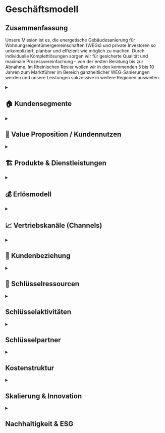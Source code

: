 # Geschäftsmodell

## Zusammenfassung

Unsere Mission ist es, die energetische Gebäudesanierung für Wohnungseigentümergemeinschaften (WEGs) und private Investoren so unkompliziert, planbar und effizient wie möglich zu machen. Durch individuelle Komplettlösungen sorgen wir für gesicherte Qualität und maximale Prozessvereinfachung – von der ersten Beratung bis zur Abnahme. Im Rheinischen Revier wollen wir in den kommenden 5 bis 10 Jahren zum Marktführer im Bereich ganzheitlicher WEG-Sanierungen werden und unsere Leistungen sukzessive in weitere Regionen ausweiten.

<details> 
<summary> 
<h2>🏠 Kundensegmente</h2> 
</summary>

Die energetische Sanierung steckt in Deutschland in einem Sanierungsstau. WEG‐Gebäude (Wohnungseigentümergemeinschaften) sind dabei das größte Sorgenkind – aber auch die größte Chance. Das Kapitel fasst Marktgröße, Pain-Points, Investitionsrahmen und Wettbewerbssituation leicht verständlich zusammen.

### Marktgröße im Rheinischen Revier

Ein Blick auf die fünf Kernkreise zeigt ein enormes Potenzial an Mehrfamilienhäusern mit 5 – 20 Wohneinheiten – unserer Kernzielgruppe.

![Potenzial an WEG-Gebäuden (5-20 Einheiten) im Rheinischen Revier](https://ppl-ai-code-interpreter-files.s3.amazonaws.com/web/direct-files/c211d5a1f48fca5f1c52298d4d4e6398/68931b51-8102-416a-825d-ff5deb590729/4f2e7c95.png)

Potenzial an WEG-Gebäuden (5-20 Einheiten) im Rheinischen Revier


| Kreis | Gebäude 5-20 WE | Marktvolumen bei 1% Sanierungsquote 50,000 € / WE | Marktvolumen bei 2% Sanierungsquote 100,000 € / WE |
| :-- | :-- | :-- | :-- |
| Aachen | 7,000[^1] | €35.0 Mio.[^2] | €140.0 Mio.[^2] |
| Düren | 5,300[^1] | €26.5 Mio.[^2] | €106.0 Mio.[^2] |
| Euskirchen | 4,500[^1] | €22.5 Mio.[^2] | €90.0 Mio.[^2] |
| Rhein-Erft-Kreis | 6,400[^1] | €32.0 Mio.[^2] | €128.0 Mio.[^2] |
| Köln | 18,000[^1] | €90.0 Mio.[^2] | €360.0 Mio.[^2] |
| **Summe** | **41,200** | **€206.0 Mio.** | **€824.0 Mio.** |

**Schlüsselzahl:** Selbst bei nur 1% Sanierungsquote ergibt sich ein direkt adressierbares Jahresvolumen von über €200 Mio. im Kerngebiet – bei ambitionierten 2% über €800 Mio.
### Primäre Zielgruppen

#### 🏢 Wohnungseigentümergemeinschaften (WEGs)

- 70% der WEG-Gebäude sind energetisch unsaniert[^3][^4].
- **Pain-Points:** komplizierte Beschlussfassung, fehlende Rücklagen, Unsicherheit zu Fördermitteln.
- **Investitionsrahmen:** €50,000 – €150,000 pro Wohnung.
- **Finanzierung:** überwiegend KfW-Kredite; Eigenkapital selten vorhanden.


#### 💼 Private Investoren

- Portfoliobesitzer mit 2-10 Mehrfamilienhäusern.
- **Pain-Points:** Zeitaufwand, Koordination vieler Gewerke, Kostentransparenz.
- **Vorteil für uns:** Festpreis pro Leistungseinheit minimiert ihr Risiko.


### Sekundäre Zielgruppen

- 🏗️ Projektentwickler \& Immobilienunternehmen – hohe Volumina, aber umkämpfter Markt.
- 🗄️ Hausverwaltungen – Multiplikator zu vielen WEGs, stark preisgetrieben.
- 🏢 Gewerbeimmobilienbesitzer – ESG-Druck wächst; längere Akquisezyklen.
- 🏛️ Öffentliche Auftraggeber – große Projekte, aber langwierige Vergaben.


### Kaufkraft \& Finanzierungsbereitschaft

- Typische WEG-Sanierung: €50,000 – €150,000 pro Einheit.
- 80% + der Maßnahmen werden kreditfinanziert; KfW-Programme (EH70/EH100) dominierend[^5].
- Regionale Programme (Stadt Aachen, Strukturwandel Rheinisches Revier) erhöhen die Förderquote auf bis zu 30%[^6][^7].


### Wettbewerb \& Positionierung

| Wettbewerber | Schwäche bei WEGs | Unser USP |
| :-- | :-- | :-- |
| Lokale Handwerker | Kein Gesamtangebot, Bauherr muss koordinieren | Ein Ansprechpartner, Komplettservice |
| Große Bauunternehmen | Fokus auf Neubau, geringe Flexibilität | Spezialisierung auf Bestands-WEG-Sanierung |
| Andere GU | Preisvolatil, oft ohne Festpreisbindung | Preisstabile Einheitspreise \& klare Projektphasen |

**Warum WEGs für die Konkurrenz schwierig sind:** Viele Entscheider, komplexe Beschlüsse, hoher Beratungsaufwand – wir lösen das mit moderierten Eigentümerversammlungen, Festpreisangeboten und Fördermittel-Service.

### Umsatzszenarien 2026-2030 (Kerngebiet)

| Marktanteil | Projekte/Jahr | Ø Umsatz/Projekt | Jahresumsatz |
| :-- | :-- | :-- | :-- |
| 0.5% | 5 | €350,000 | €1.8 Mio. |
| 1.0% | 10 | €350,000 | €3.5 Mio. |
| 2.0% | 20 | €350,000 | €7.0 Mio. |
| 5.0% | 50 | €350,000 | €17.6 Mio. |

### Fazit

Der Markt im Rheinischen Revier bietet ein klar segmentiertes, finanziell anschlussfähiges Volumen. Unsere Festpreis-Komplettlösung adressiert exakt die größten Pain-Points der WEGs und positioniert uns gegenüber Handwerkern und klassischen Bauunternehmen als einzigartiger Problemlöser.

### Quellen

<div style="text-align: center">⁂</div>

[^1]: wohnungen_nach_gebaeudegroesse.csv

[^2]: https://www.bvfi24.de/sanierungsquote-2024-weiter-auf-geringem-niveau

[^3]: https://www.getec-freiburg.de/fileadmin/content/GETEC/PDF_Dokumente/Vortraege_2023/FF_2023-02-12_Hillenbach_WEG.pdf

[^4]: https://www.energie-experten.org/news/schlechteste-sanierungsrate-weg-gebaeude-werden-zum-waermewende-problem

[^5]: https://www.ihk.de/aachen/innovation/energie/foerdermittel-energieeffizienz/kfw-energieeffizienzprogramm-2716766

[^6]: https://oekozentrum.nrw/aktuelles/detail/news/neues-foerderangebot-fuer-das-rheinische-revier/

[^7]: https://www.energy4climate.nrw/aktuelles/newsroom/lebenswerte-zukunft-im-rheinischen-revier-neues-foerderprogramm-zur-energetischen-sanierung-von-gebaeuden-startet

[^8]: https://cwim.de/sanierungsrate-im-gebaeudebestand-bleibt-hinter-zielen-zurueck/

[^9]: https://bossmann-aachen-maastricht.de/leistungen/energetische-sanierung/

[^10]: https://www.geb-info.de/denkmal-und-altbau/sanierungsquote-ist-2024-leicht-gesunken

[^11]: https://www.wohnen-im-eigentum.de/system/files/WiE-Umfrage-MOD-Auswertung-2017-end.pdf

[^12]: https://vdiv.de/news-details/sanierungstaetigkeit-quote-bei-nur-noch-061-prozent-im-4quartal

[^13]: https://vdiv.de/publikationen/magazine/detail/unser-ziel-ist-eine-sanierungsquote-von-25-bis-3-prozent

[^14]: https://www.rheinisches-revier.de/neue-foerderung-fuer-klimafreundliche-gebaeudesanierung-im-rheinischen-revier-gestartet

[^15]: https://renewa.de/standorte/aachen

[^16]: https://www.hausverwalter.de/download/C130cdfdfX1545c57fba2XY40ab/2015-03-13 Wohneigentum-als-VermÃ¶gensbildung_02%20-%20M.%20Ka%C3%83%C5%B8ler.pdf

[^17]: https://buveg.de/sanierungsquote/

[^18]: https://vdiv.de/news-details/08-prozent-sanierungsrate-im-gebaeudebestand-muss-sich-verdoppeln

[^19]: https://kommunalagentur.nrw/praxis/foerderung-rheinisches-revier/

[^20]: https://ibf-aachen.de/sanierungsfoerderung/

[^21]: https://energieagentur-regio-freiburg.eu/weg-der-zukunft/
</details> 

<details>
<summary>
<h2>💎 Value Proposition / Kundennutzen</h2>
</summary>

Unsere Kunden profitieren von einem Komplettangebot, das maximale Qualität, Transparenz und Komfort in der energetischen Sanierung garantiert. Wir nehmen Komplexität und Unsicherheit aus dem Prozess – und schaffen tatsächlichen Mehrwert für Eigentümer, Verwaltungen und Investoren.

### ⭐ Was macht unser Angebot einzigartig?

**SICHERHEIT DURCH QUALITÄT**

- **Ausschließlich geprüfte Meisterbetriebe:** Wir arbeiten ausschließlich mit qualifizierten Handwerksunternehmen zusammen, die über anerkannten Meisterstatus verfügen.
- **RAL- und vergleichbare Zertifikate:** Unsere Partner verfügen über relevante RAL-Zertifizierungen und weitere branchenspezifische Gütesiegel.
- **Eigene Schulungsprogramme:** Jeder Partner durchläuft eine umfassende Schulung, die unsere Standards und Schwerpunkte rund um hochwertige energetische Sanierung vermittelt.
- **Unabhängige Qualitätskontrolle:** Sämtliche Leistungen werden durch interne QS-Prozesse sowie – nach Bedarf – durch externe, unabhängige Sachverständige überwacht.
- **Dokumentierte Qualität:** Alle Maßnahmen, Prüfungen und Nachweise sind jederzeit im Kundenportal abrufbar.


### 🔎 Monitoring \& Transparenz im Betrieb

**Mehr als Bauqualität – auch nach der Sanierung!**

- **Digitales Gebäudemodell (IFC):** Sämtliche energetisch relevanten Daten werden direkt im digitalen Gebäudemodell (IFC) gespeichert.
- **Monitoring im Betrieb:** Verbräuche und Energiekennzahlen werden automatisiert gesammelt und analysiert.
- **Benchmarks \& Auswertungen:** Im Portal stehen Verbrauchsreports und Vergleichswerte (vor und nach der Sanierung) zur Verfügung.
- **Optimierungsmöglichkeiten:** Auf Basis der überwachten Daten bieten wir konkrete Hinweise, um Anlageneinstellungen oder Nutzerverhalten im Betrieb weiter zu verbessern.
- **Faire Abrechnung:** Die Verbrauchsdaten bilden zugleich die Grundlage für eine faire, transparente Abrechnung bei gemeinschaftlich genutzten Liegenschaften.


### 🖥️ Digitales Kundenportal: Ihr Projekt, Ihre Daten

| Vorteil | Nutzen für den Kunden |
| :-- | :-- |
| Zentrale Dokumentensammlung | Alle Verträge, Pläne, Berichte \& Abnahmen digital und sicher |
| Baufortschritt live verfolgen | Immer aktuell informiert über Meilensteine und Status |
| Nutzungs- \& Betriebsauswertung | Übersichten zu Verbrauch, Kosten und Optimierungspotenzialen |
| Kommunikation \& Service | Direkter Kontaktkanal, Ticketingsystem für offene Fragen |

### 🤝 Serviceversprechen \& Entwicklung

- **Service ab dem ersten Tag:** Persönliche Ansprechpartner begleiten Sie vom Erstgespräch bis zur Abnahme.
- **Perspektive 24h-Notdienst:** Zum Marktstart kooperieren wir mit ausgewählten Externen für Notdienste. Eigene 24h-Strukturen bauen wir als langfristiges Ziel auf.
- **Individuelle Betreuung:** Unser Team steht Ihnen auch nach der Sanierung mit Support, Wartungsangeboten und Betriebsoptimierung zur Seite.


### 🏅 Der Mehrwert im Überblick

| Qualitätsmerkmal | Ihr Vorteil |
| :-- | :-- |
| Handwerker mit RAL | Höchste Ausführungsstandards, weniger Reklamationen |
| QS \& Schulung | Einheitliche Qualität, professionelle Zusammenarbeit |
| Objekt-Monitoring | Klarheit über Verbrauch \& Kosten, schnelle Optimierung |
| Digitalportal | Transparenz, Übersicht \& Sicherheit ohne Papierchaos |
| Komplettservice | Ein Ansprechpartner, alle Leistungen klar geregelt |

**So sorgen wir für nachhaltige, stressfreie und finanziell sichere Sanierungsergebnisse – heute und in Zukunft!**
</details> 
<details> <summary> <h2>🏗️ Produkte & Dienstleistungen</h2> </summary>

Unser Leistungsangebot umfasst die komplette energetische Sanierung von Mehrfamilienhäusern und WEGs – von der ersten Projektidee bis zur laufenden Betriebsoptimierung. Dabei orientieren wir uns an bewährten HOAI-Standards und nutzen moderne BIM-Prozesse für maximale Transparenz und Qualität.

### 🎯 Unser Projektansatz

#### Projektvolumen und Zielgröße

- **Mindestvolumen:** 450.000 € (ab 3 Wohneinheiten)
- **Optimaler Einstieg:** 500.000 € (ab 5 Wohneinheiten)
- **Fokus:** Komplettlösungen für anspruchsvolle Sanierungsprojekte
- **Keine Teilleistungen** in der Aufbauphase (Ausnahme: Projektentwicklung und Fachplanung als abgrenzbare Pakete)


#### Warum Komplettservice?

Einzelgewerke bedeuten unkalkulierbare Risiken durch Schnittstellen und Verantwortungsdiffusion. Unser **All-in-One-Ansatz** garantiert:

- Eine einheitliche Qualität über alle Gewerke
- Klare Gesamtverantwortung ohne Haftungslücken
- Optimierte Koordination und verkürzte Bauzeiten
- Transparente Festpreise ohne versteckte Nachträge


### 🔄 Projektablauf in vier Phasen

#### Phase 1: Projektentwicklung (LPH 01-04)

**Dauer:** 3-4 Monate | **Aufwand:** Mittel bis hoch

**Kernleistungen:**

- **Aufgabenklärung \& Ortsbesichtigung:** Kundenvorstellungen erfassen, Finanzrahmen definieren, Bestandsaufnahme vor Ort
- **Variantenentwicklung:** Multiple Sanierungsoptionen mit BIM-3D-Visualisierung für WEG-Entscheidungen
- **Kostenschätzung nach DIN 276:** Realistische Budgetplanung mit Fördermittelintegration
- **Bauantragsstellung:** Komplette Abwicklung aller behördlichen Verfahren und Nachweise

**Besonderheit für WEGs:** Moderierte Eigentümerversammlungen mit vorbereiteten Entscheidungsvorlagen und verständlichen Visualisierungen.

#### Phase 2: Fachplanung (LPH 05-07)

**Dauer:** 2-3 Monate | **Aufwand:** Hoch

**Kernleistungen:**

- **Ausführungsplanung:** Detaillierte Konstruktionspläne, Anschlussdetails und Materialfestlegungen
- **Koordination aller Fachplaner:** Haustechnik, Statik, Brandschutz – alles aus einer Hand koordiniert
- **Ausschreibung \& Vergabe:** Mengenermittlung, Leistungsverzeichnisse, Angebotsprüfung und Vergabeempfehlung

**Qualitätssicherung:** Kollisionsprüfung im BIM-Modell verhindert teure Planungsfehler vor Baubeginn.

#### Phase 3: Umsetzung (LPH 08)

**Dauer:** 6-8 Monate | **Aufwand:** Hoch

**Kernleistungen:**

- **Bauüberwachung \& Qualitätskontrolle:** Lückenlose Dokumentation, Mängelmanagement, Bautagebuch
- **Gewerkekoordination:** Professionelle Steuerung aller Handwerker und Terminpläne
- **Kosten- \& Rechnungsprüfung:** Soll-Ist-Vergleich, Budgetüberwachung, Nachtragsbewertung
- **Abnahmebegleitung:** Teil- und Endabnahmen mit strukturierten Mängelprotokollen

**Unser Qualitätsstandard:** Ausschließlich Meisterbetriebe mit RAL-Zertifizierungen plus externe Qualitätskontrolle durch unabhängige Sachverständige.

#### Phase 4: Betrieb \& Service (LPH 09-10)

**Dauer:** Langfristige Betreuung | **Aufwand:** Mittel (digital optimiert)

**Grundleistungen:**

- **Mängelverfolgung:** Systematische Nachbesserungsüberwachung während Gewährleistungszeit
- **Wartung \& Inspektion:** Präventive Wartungspläne, technische Prüfungen nach BetrSichV
- **Monitoring \& Optimierung:** Kontinuierliche Verbrauchsauswertung mit Optimierungsvorschlägen
- **Lebenszyklus-Management:** Langfristige Erneuerungsplanung und Investitionsberatung

**Zusatzservices (kostenpflichtig):**

- Digitale Nebenkostenabrechnungen für WEGs
- 24h-Notdienst (perspektivisch)
- Erweiterte Monitoring-Dashboards
- Schadensbehebung und Reparatur-Koordination


### 💻 Digitale Services \& Kundenportal

#### Basis-Portal (kostenlos)

- Zentrale Dokumentensammlung (Verträge, Pläne, Abnahmeprotokolle)
- Live-Baufortschritt mit Foto-Dokumentation
- Direkter Kommunikationskanal zum Projektteam
- Gewährleistungs- und Wartungsübersicht


#### Premium-Module (Abo-basiert)

| Service | Nutzen | Preis-Modell |
| :-- | :-- | :-- |
| **Automatische Nebenkostenabrechnung** | WEG-konforme Kostensplitting | Monatlich/Jährlich |
| **Erweiterte Verbrauchsanalytik** | Benchmarking, Optimierungsreports | Monatlich |
| **Prädiktive Wartung** | Frühwarnsystem für Anlagenprobleme | Jährlich |
| **Digitale Mieterverwaltung** | Kommunikation, Störungsmeldungen | Monatlich |

### 🛠️ Technisches Leistungsspektrum

#### Gebäudehülle

- **Dämmung:** Dach, Fassade, Keller, Geschossdecken
- **Fenster \& Türen:** Hocheffiziente Verglasung, Eingangsbereiche
- **Balkone \& Loggien:** Energetische Ertüchtigung, Abdichtung


#### Gebäudetechnik

- **Heizung:** Wärmepumpen, Pellet, Gas-Brennwert (je nach Objekt optimal)
- **Lüftung:** Kontrollierte Wohnraumlüftung mit Wärmerückgewinnung
- **Photovoltaik:** Eigenverbrauchsoptimierte PV-Anlagen mit Speichern
- **Smart Home:** Intelligente Steuerung, Monitoring, Fernwartung
- **Elektrik:** Modernisierung nach aktuellen Standards, E-Ladeinfrastruktur


#### Besondere Stärken

- **BIM-Integration:** Vollständige 3D-Modellierung für Planung und Betrieb
- **Energieberater-Kooperation:** Neutraler indicamus-Partner für unabhängige Beratung
- **Fördermittel-Vollservice:** KfW, BAFA, Land NRW, kommunale Programme – alles aus einer Hand


### 🎯 Service-Level \& Entwicklung

#### Start-Phase (Jahr 1)

- **Fokus:** Prozess- und Partneraufbau
- **Service:** Persönliche Betreuung, Basis-Portal
- **Notdienst:** Kooperation mit externem Partner


#### Ausbau-Phase (Jahr 2-3)

- **Eigenes Serviceteam** für Wartung und Optimierung
- **Digitale Fernwartung** durch Sensorik und IoT-Integration
- **Prädikatssystem:** Frühwarnung vor Anlagenstörungen


#### Vision (Jahr 5+)

- **24h-Eigenservice** für alle Kunden
- **Proaktive Wartung** durch KI-gestützte Zustandsanalytik
- **Komplette Gebäudedigitalisierung** als Standard


### 📈 Zusätzliche Erlösquellen

| Bereich | Umsatzpotenzial | Zeitrahmen |
| :-- | :-- | :-- |
| **Wartungsverträge** | 5-10% des Bauvolumens/Jahr | Ab Jahr 2 |
| **Digitale Services** | 50-200€/Einheit/Monat | Ab Jahr 1 |
| **Finanzierungs-Provision** | 0,5-1% Vermittlungsprovision | Ab Jahr 1 |
| **Beratungsleistungen** | 150-300€/Beratungstag | Ab Jahr 1 |
| **Eigene Projektentwicklung** | Projektabhängig | Ab Jahr 5 |

### 🏆 Qualitätsversprechen

**Was wir garantieren:**

- ✅ **Bauqualität:** Meisterbetriebe mit RAL-Zertifizierung
- ✅ **Prozessqualität:** HOAI-konforme Projektabwicklung
- ✅ **Kostensicherheit:** Festpreise pro Leistungseinheit
- ✅ **Terminreue:** 12 Monate von Auftrag bis Abnahme (ohne Baugenehmigung)
- ✅ **Digitale Transparenz:** Vollständige Projektdokumentation

**Was wir überwachen (aber nicht garantieren):**

- **Energieverbräuche:** Monitoring mit Optimierungsvorschlägen
- **Betriebskosten:** Analyse und Verbesserungsmöglichkeiten
- **Nutzerverhalten:** Schulung und Beratung für optimalen Gebäudebetrieb

Durch diese durchgängige, digitalisierte und qualitätsgesicherte Herangehensweise schaffen wir für unsere Kunden maximale Planungssicherheit – von der ersten Idee bis zum langjährigen, effizienten Gebäudebetrieb.

<div style="text-align: center">⁂</div>

[^1]: Projektphasen_Leistungsphasen.xlsx
</details> 

<details>
<summary>
<h2>💰 Erlösmodell</h2>
</summary>

Unser Erlösmodell basiert auf einer transparenten, phasengerechten Abrechnung kompletter Sanierungsprojekte. Durch die Kombination aus Haupterlösen (Komplettsanierung) und ergänzenden Services schaffen wir multiple, planbare Einnahmequellen für nachhaltiges Wachstum.

### 🎯 Überblick: Drei Säulen unserer Erlöse

| Erlössäule | Beschreibung | Anteil am Gesamtumsatz |
| :-- | :-- | :-- |
| **🏗️ Hauptgeschäft** | Komplette energetische Sanierungen | 85-90% |
| **💻 Digitale Services** | Portal-Module, Monitoring, Abrechnungen | 5-10% |
| **🔧 Service \& Wartung** | Wartungsverträge, Betriebsoptimierung | 5-10% |

### 🏗️ Hauptgeschäft: Komplettsanierungen

#### Projektvolumen und Zielkunden

- **Mindestvolumen:** 450.000 € (ab 3 Wohneinheiten)
- **Optimaler Bereich:** 500.000 € bis 2 Mio. € (5-20 Wohneinheiten)
- **Zielkunden:** WEGs, private Investoren, Projektentwickler


#### Preismodell: BIM-basierte Einheitspreise

**So kalkulieren wir:**

1. **Digitales Gebäudemodell (BIM)** für jedes Projekt
2. **Mengenermittlung nach VOB Teil B** - präzise und nachvollziehbar
3. **Einheitspreise** für jede Leistungsposition (€/m², €/Stück, €/lfd. Meter)
4. **Default-Werte** für alle unbekannten Positionen von Angebotsstart
5. **Dynamische Anpassung** nur bei echten Planungsänderungen

**Beispiel Standardpositionen:**

- Fenster: Kunststoff, Dreifachverglasung, Mitteldichtung (Standard)
- Upgrades: Holz-Alu-Fenster werden offen nachkalkuliert
- Dämmung: Standard-Dämmstärke mit Upgrade-Optionen


### 💳 Zahlungsstruktur: Frontlastig durch BIM-Ansatz

Anders als klassische HOAI-Projekte ist unser Erlösmodell **frontlastig** gestaltet. Durch intensive BIM-Planung und Digitalisierung schaffen wir früh Mehrwert und reduzieren Bauzeit sowie -kosten.

#### Kostenverteilung (Beispiel: 1 Mio. € Projekt)

| Phase | Leistung | Planungsanteil | Betrag | % Gesamt |
| :-- | :-- | :-- | :-- | :-- |
| **Phase 1** | Projektentwicklung, BIM-Modell | 25% | 50.000 € | 5% |
| **Phase 2** | Fachplanung, Ausschreibung | 35% | 70.000 € | 7% |
| **Phase 3** | Bauumsetzung, Überwachung | 40% + Baukosten | 880.000 € | 88% |
| **Gesamt** | Komplettpaket | 100% | 1.000.000 € | 100% |

**Unser Vorteil:** 20% Planungskosten (vs. 15-17% bei klassischer HOAI) führen zu:

- ✅ Kürzere Bauzeit durch bessere Vorbereitung
- ✅ Weniger Nachträge und Änderungen
- ✅ Höhere Planungssicherheit für Kunden
- ✅ Bessere Liquidität für unser Unternehmen


#### Zahlungsablauf: Sicherheit für beide Seiten

```
1. ANZAHLUNG (5%) → Vertragsverbindlichkeit
2. PHASE 1 ABSCHLUSS → Rechnung vor Präsentation
3. BESPRECHUNGSTERMIN → Ergebnisse werden vorgestellt
4. ZAHLUNG → Erst dann Übergabe aller Unterlagen
5. PHASE 2 ABSCHLUSS → Gleicher Ablauf
6. BAUPHASE → Regelmäßige VOB-Abschläge
7. ENDABNAHME → Schlussrechnung
```


### 💻 Digitale Zusatzerlöse: Skalierbare Services

#### Kundenportal: Freemium-Modell

**Basic-Portal (kostenlos):**

- Projektdokumentation und Verträge
- Baufortschritt mit Foto-Updates
- Direkter Kommunikationskanal
- Gewährleistungsübersicht

**Premium-Module (kostenpflichtig):**


| Modul | Nutzen | Preis | Zielgruppe |
| :-- | :-- | :-- | :-- |
| **Digitale Nebenkostenabrechnung** | WEG-konforme Kostensplittung | 25-50€/Monat | WEGs |
| **Erweiterte Verbrauchsanalytik** | Benchmarking, Optimierungsreports | 30-80€/Monat | Alle Kunden |
| **Prädiktive Wartung** | Frühwarnsystem für Anlagenprobleme | 100-200€/Jahr | Investoren |
| **Mieter-Kommunikationsportal** | Störungsmeldungen, Updates | 15-30€/Monat | Vermieter |

#### Potenzial digitaler Services

Bei **10 aktiven Projekten** mit durchschnittlich **8 Wohneinheiten**:

- Basic-Portal: 80 Einheiten × 0€ = kostenlos (Kundenbindung)
- Premium-Module: 60% Durchdringung × 80 Einheiten × 50€ = **2.400€/Monat**
- **Jahresumsatz digitale Services: 28.800€**


### 🔧 Service \& Wartung: Wiederkehrende Erlöse

#### Wartungsverträge (ab Jahr 2)

**Standard-Wartungspaket:**

- Jährliche Anlageninspektion
- Präventive Wartung (Heizung, Lüftung, PV)
- Störungsbehebung und kleine Reparaturen
- **Preis:** 5-8% des ursprünglichen Anlagenwertes/Jahr

**Premium-Wartungspaket:**

- 24h-Notdienst (perspektivisch)
- Quartalsweise Inspektionen
- Verbrauchsoptimierung und Finetuning
- **Preis:** 8-12% des ursprünglichen Anlagenwertes/Jahr


#### Beispielrechnung Wartungserlöse

Bei einem **500.000€-Projekt** (Anlagenwert: 200.000€):

- Standard-Wartung: 200.000€ × 6% = **12.000€/Jahr**
- Nach 5 Jahren: 10 Projekte × 12.000€ = **120.000€/Jahr wiederkehrend**


### 📈 Umsatzszenarien: Wachstumsperspektiven

#### Marktpotenzial im Rheinischen Revier

| Marktanteil | Projekte/Jahr | Ø Projektvolumen | Jahresumsatz | Zusatzerlöse | Gesamtumsatz |
| :-- | :-- | :-- | :-- | :-- | :-- |
| **0,5%** | 5 | 350.000€ | 1,75 Mio.€ | 50.000€ | **1,8 Mio.€** |
| **1,0%** | 10 | 350.000€ | 3,5 Mio.€ | 150.000€ | **3,65 Mio.€** |
| **2,0%** | 20 | 350.000€ | 7,0 Mio.€ | 400.000€ | **7,4 Mio.€** |
| **5,0%** | 50 | 350.000€ | 17,5 Mio.€ | 1,1 Mio.€ | **18,6 Mio.€** |

#### Entwicklung der Erlösstruktur

**Jahr 1-2: Aufbau**

- 95% Hauptgeschäft (Sanierungen)
- 5% Digitale Services

**Jahr 3-5: Diversifikation**

- 85% Hauptgeschäft
- 10% Digitale Services
- 5% Wartung \& Service

**Jahr 5+: Reife Phase**

- 80% Hauptgeschäft
- 12% Digitale Services
- 8% Wartung \& Service


### 🔒 Risikominimierung im Erlösmodell

#### Finanzielle Absicherung

**Zahlungssicherheit:**

- Keine Vorleistungen ohne Bezahlung
- Vertragserfüllungsbürgschaften bei Großprojekten
- VOB-konforme Abschlagszahlungen

**Preissicherheit:**

- Festpreise nach Mengenermittlung
- Transparente Nachtragsregelung
- Nur echte Planungsänderungen führen zu Preisänderungen

**Liquiditätssicherheit:**

- Frontlastige Zahlungsstruktur
- Mehrere Erlösquellen (nicht nur Projektgeschäft)
- Wiederkehrende Umsätze durch Service \& Wartung


#### Skalierungseffekte

**Kostenreduktion durch Volumen:**

- Bessere Einkaufskonditionen ab 10+ Projekten/Jahr
- Standardisierte Prozesse reduzieren Planungsaufwand
- Digitale Tools amortisieren sich bei höherer Projektanzahl

**Margenverbesserung:**

- Jahr 1: Aufbau von Prozessen und Partnerschaften
- Jahr 2-3: Optimierung und erste Skaleneffekte
- Jahr 4+: Stabile Margen durch etablierte Strukturen


### 🎯 Erfolgsfaktoren für nachhaltiges Wachstum

#### Kundenbindung durch Mehrwert

- **Qualität vor Quantität:** Zufriedene Kunden werden zu Botschaftern
- **Digitaler Mehrwert:** Portal und Services schaffen langfristige Bindung
- **Persönliche Betreuung:** Projektmanager als dauerhafte Ansprechpartner


#### Operative Exzellenz

- **BIM-basierte Effizienz:** Frontlastige Planung spart Zeit und Kosten
- **Partnernetzwerk:** Stabile, geschulte Handwerker garantieren Qualität
- **Prozessstandardisierung:** Wiederholbare Abläufe für planbare Ergebnisse


#### Finanzielle Nachhaltigkeit

- **Mehrere Erlösquellen** reduzieren Abhängigkeit von einzelnen Projekten
- **Wiederkehrende Umsätze** durch Service und digitale Abos
- **Skalierbare Struktur** ermöglicht profitables Wachstum


### 💡 Fazit: Ein durchdachtes, skalierbares Erlösmodell

Unser Erlösmodell kombiniert bewährte Projektabrechnung mit innovativen, digitalen Zusatzservices. Durch die frontlastige Struktur schaffen wir früh Mehrwert für Kunden und sichern gleichzeitig unsere Liquidität. Die Ergänzung um wiederkehrende Erlöse aus Wartung und digitalen Services macht unser Geschäftsmodell nachhaltig und weniger abhängig von einzelnen Großprojekten.

**Zentrale Erfolgsfaktoren:**

- ✅ Transparente, BIM-basierte Kalkulation
- ✅ Frontlastige Zahlungsstruktur für bessere Liquidität
- ✅ Multiple Erlösquellen für Risikostreuung
- ✅ Skalierbare digitale Services für langfristige Kundenbindung
- ✅ Klare Wachstumspfade von 1,8 bis 18,6 Mio. € Jahresumsatz

Mit diesem Erlösmodell sind wir bestens aufgestellt, um im wachsenden Markt der energetischen Sanierung erfolgreich zu skalieren und dabei sowohl für Kunden als auch für unser Unternehmen nachhaltigen Wert zu schaffen.
</details>

<details>
<summary>
<h2>📈 Vertriebskanäle (Channels)</h2>
</summary>

Ein schlankes, auf Qualität und persönliche Kontakte ausgerichtetes Vertriebssystem sorgt für sichere, messbare Akquise – ohne Streuverluste und Provisionskonflikte. Energieberater filtern Anfragen vor, die Website liefert qualifizierte Leads, Events und Partnernetzwerk bauen Vertrauen und Reichweite auf.

### Warum unser Vertrieb wirkt

- Qualifizierte Leads durch unabhängige Energieberater als Erstfilter
- Website und SEO als zentrale Leadquelle, statt schnelle Paid-Ads
- Events \& Messen: Persönlicher Vertriebsaufbau und hochkarätige Geschäftskontakte
- Partnernetzwerk (Energieberater, Architekten, Hausverwaltungen): Kooperation ohne Provisionen für ehrliche Empfehlungen
- Stufenweite Expansion von der Region ins gesamte Bundesgebiet


#### 🔑 Kanal-Mix im Überblick

| Kanal | Rolle | Budgetanteil (5% vom Umsatz) | KPI-Fokus |
| :-- | :-- | :-- | :-- |
| Website \& SEO | Leadmagnet \& Referenzen | 40% | 5–10 qualifizierte Leads/Mo |
| Energieberater | Erstfilter \& Vertrauensanker | 20% (Partnerpflege) | ≥ 60% Lead→Angebot |
| Events / Messen | Vertrauensaufbau \& Netzwerk | 30% | ≥ 5 Leads je Event |
| Hausverwaltungen | Multiplikatoren | — | 40% aller Projekte |
| Architekten/Planer | Fachliche Türöffner | — | 10% Projektbeteiligung |
| Paid / Social Ads | Skalierung ab Jahr 3 | 10% | CPA ≤ 200 € |

#### **Lead-Flow in vier Schritten**

- Sanierungsfahrplan (Energieberater)
- Erstgespräch \& BIM-Scan
- Festpreis-Angebot (offene Punkte markiert)
- Vertragsabschluss inkl. CRM-Tracking


#### **Events \& persönliche Ansprache**

- Jährlich 16–32 Fach- und Netzwerkmessen deutschlandweit
- Ziel: 5–10 neue Kontakte je Auftritt (80–320 warme Leads/Jahr)
- Team-Rollen:
    - Lennart Feldmann: überregionale Events/Bundesverband
    - Timo \& Geschäftsführung: regionale Messen \& Infoveranstaltungen


#### **Partnernetzwerk ohne Provisionen**

- Energieberater, Hausverwaltungen und Architekten erhalten keine Kick-back-Provision.
- Win-Win: Rahmenverträge, Prozesssicherheit und nachhaltige Auftragsbeziehungen.


#### **CRM \& Prozessautomatisierung**

- Die Arcavio-App integriert Lead-Management, Angebotsworkflow, BIM-Modelle und Follow-ups.
- Automatische Erinnerungen und KI-gestütztes Lead-Scoring (ab Jahr 3) sorgen für effiziente Nachverfolgung.


#### **Budget \& Ressourcen**

- Vertriebsbudget: 5% des Jahresumsatzes
    - Website/SEO: 40%
    - Events/Messen: 30%
    - Partnerpflege: 20%
    - Tools/Software: 10%
- Aufbauphase (Jahr 1–2): + SEO-Sonderbudget, BIM-Viewer für Präsentationen
- Vertrieb anfangs durch Gründer, Ausbau eigener Vertrieb ab ca. 10 Projekten parallel


#### **Regionale Expansion**

| Phase | Zeitraum | Gebiet | Haupt-Kanäle |
| :-- | :-- | :-- | :-- |
| 1 | Jahr 1–3 | Rheinisches Revier | Website, Events, Berater |
| 2 | Jahr 4–5 | NRW-weit | + LinkedIn, Fachportale |
| 3 | Jahr >5 | Deutschlandweit | Partner-Roll-out |
| 4 | Jahr >7 | EU | Lizenz-/Franchise-Modell |

#### **KPIs zur Steuerung**

| Kennzahl | Zielwert | Quelle |
| :-- | :-- | :-- |
| Website-Leads/Monat | 5–10 | Analytics |
| Lead→Angebot | ≥ 60% | CRM |
| Angebot→Auftrag | ≥ 30% | CRM |
| Akquisekosten/Projekt | ≤ 5% Umsatz | Controlling |
| Partner-Anteil an Projekten | ≥ 40% | CRM |

**Fazit:**
Durch qualifizierte Leadfilter, eine professionelle Webpräsenz, sorgfältig ausgewählte Events und ein partnerschaftliches Netzwerk sichern wir planbares Wachstum – skalierbar bis in neue Regionen und Märkte. Digitalisierung, transparente Prozesse und messbare KPIs machen den Vertrieb effizient und zukunftssicher.
</details>

<details>
<summary>
<h2>🤝 Kundenbeziehung</h2>
</summary>

Ein persönlicher Ansprechpartner, ein zentrales Kundenportal und exklusive After-Sales-Services sorgen für eine dauerhaft vertrauensvolle Zusammenarbeit.

### Persönliche Begleitung

- Fester Projektmanager begleitet von Erstberatung bis Nachbetreuung.
- Klare Terminabsprachen, schnelle Reaktionszeiten.
- Transparente To-Do-Listen für alle Beteiligten.


### Digitales Kundenportal

- Echtzeit-Dashboard: Meilensteine, Baufortschritt, offene Aufgaben.
- Dokumentenarchiv: Verträge, Pläne, Protokolle jederzeit abrufbar.
- DSGVO-konformer Chat \& Ticket-System für Fragen / Mängel.
- Modular ausbaufähig: künftige Funktionen wie Monitoring, Report-Exports.

![Infografik: Kundenbeziehungs-Zyklus](https://user-gen-media-assets.s3.amazonaws.com/gpt4o_images/a277ec34-51b0-43f3-8b36-e1ee6f22e109.png)

Infografik: Kundenbeziehungs-Zyklus

### After-Sales-Service (nur eigene Projekte)

- Wartungsverträge: jährliche Inspektionen, präventive Instandhaltung.
- Effizienz-Checks \& Optimierungsvorschläge über das Portal.
- Proaktive Hinweise auf Updates, Förderprogramme, Nachrüstungen.


### Kundenbindungs-Highlights

| Baustein | Nutzen für den Kunden | Nutzen für uns |
| :-- | :-- | :-- |
| Persönlicher Projektmanager | Ein Ansprechpartner, klare Verantwortung | Höhere Kundenzufriedenheit |
| Zentrales Portal | Alle Infos an einem Ort, 24/7-Zugriff | Prozessbeschleunigung |
| Exklusive Wartung | Werterhalt \& Betriebssicherheit | Wiederkehrende Umsätze |
| Modularer Ausbau | Mehr Funktionen nach Bedarf | Cross-/Upselling-Potenzial |

Damit entsteht eine **durchgängige, modulare Kundenbeziehung**, die Qualität während der Bauphase sichert und langfristig Mehrwert liefert.

</details>
<details>
    <summary>
        <h2>🔑 Schlüsselressourcen</h2>
    </summary> 

Unsere Schlüsselressourcen bilden das Fundament für qualitativ hochwertige, digitale und nachhaltige Umsetzung energetischer Sanierungsprojekte. Im strategischen Mix aus qualifiziertem Personal, modernster IT-Infrastruktur und stabilen Partnerschaften liegt der Schlüssel zu unserem Wettbewerbsvorteils.

### 👥 Personalressourcen: Das Herzstück unseres Erfolgs

#### **Kernteam bereits etabliert**

- **Geschäftsführer (Sebastian/Sebi):**[^1][^2][^3]
    - Intensive persönliche Präsenz bei ersten Pilotprojekten
    - Direkte Qualitätskontrolle und Kundenkontakt auf höchstem Niveau
    - Strategische Projektsteuerung und Risikomanagement
- **Bereits angestellte Mitarbeiter:**
    - Eingespieltes Team mit direkten Kommunikationswegen
    - Flexible Einsetzbarkeit zwischen Planung, Bauleitung und Kundenservice
    - Bewährte interne Prozesse und Qualitätsstandards


#### **Skalierbare Personalstruktur**[^2][^3][^4]

| Projektvolumen | Personalbedarfs (VZÄ) | Teamzusammensetzung |
| :-- | :-- | :-- |
| **5 Mio. €** | 2,4 VZÄ | 1 PL + 1 BL + 0,4 Support |
| **10 Mio. €** | 4,8 VZÄ | 2 PL + 2 BL + 0,8 Support |
| **15 Mio. €** | 7,2 VZÄ | 3 PL + 3 BL + 1,2 Support |

**Effizienzgewinne durch DWE/Arcavio-Prozess:**[^5]

- **1 Mio. € Projekt:** 983 Stunden (statt 1.137h konventionell) = **-13,5% Zeitersparnis**
- **5 Mio. € Projekt:** 4.914 Stunden (statt 5.686h konventionell) = **-13,6% Zeitersparnis**


#### **Personalentwicklung \& Qualifikation**

- Kontinuierliche Weiterbildung in BIM-Technologien und energetischen Standards[^6][^7]
- Schulungsprogramme für Partner zur Sicherstellung einheitlicher Qualitätsstandards
- Zertifizierungen in HOAI-Projektabwicklung und digitalen Planungsmethoden


### 💻 IT- \& Digitalressourcen: Technologischer Vorsprung

#### **BIM-Plattform als Kernstück**[^6][^8][^7][^9]

- **Software-Lizenzen:** BIM-fähige Planungssoftware (Revit, ArchiCAD oder vergleichbar)
- **Zentrale Datenhaltung:** Vollständige Projekt- und Gebäudedatenintegration für Planung, Ausführung und Betrieb
- **3D-Visualisierung:** Kundenfreundliche Präsentationstools für WEG-Versammlungen
- **Kollisionsprüfung:** Automatisierte Fehleridentifikation vor Baustart

**Effizienzsteigerung durch BIM:**[^8][^9]

- Fehlerreduktion von 22,4% auf 9,6% der Projektkosten
- 30% weniger Stunden in der Bauüberwachung durch digitale QS
- Frontlastige Planung reduziert Nachträge und Stillstandszeiten


#### **Arcavio App: Integrierte Geschäftslösung**[^10]

- **CRM-System:** Lead-Management, Kundenkommunikation, Projektpipeline
- **Kundenportal:** Echtzeit-Baufortschritt, Dokumentenverwaltung, Ticketsystem
- **Mobile Optimierung:** Vollzugriff für Außendiensttermine und Baustellenbesuche
- **Modularer Ausbau:** Schrittweise Erweiterung um Monitoring, Abrechnungen, Service-Module


#### **Hardware \& Infrastruktur**[^11][^12][^13]

| Kategorie | Spezifikation | Zweck |
| :-- | :-- | :-- |
| **Workstations** | CAD/BIM-fähige PCs mit Hochleistungsgrafik | 3D-Modellierung, Planungssoftware |
| **Mobile Geräte** | Tablets, Smartphones für Baustellen | Foto-Dokumentation, Checklisten, Kommunikation |
| **Server/Cloud** | Hybrid-Lösung für Datensicherheit | Datenspeicherung, Backup, Remote-Zugriff |
| **Netzwerk** | Hochgeschwindigkeits-Internet, VPN | Große BIM-Datenmengen, sichere Kommunikation |

### 🤝 Partnernetzwerk: Qualität durch Kooperation

#### **Handwerks- und Planungspartner**[^14]

- **Meisterbetriebe mit RAL-Zertifizierung:** Nur qualifizierte Unternehmen mit nachgewiesener Expertise
- **Rahmenverträge statt Ausschreibung:** Feste Preisstrukturen, verlässliche Verfügbarkeit
- **Kontinuierliche Schulungen:** Eigene Trainingsmodule für DWE/Arcavio-Standards
- **Qualitätssicherung:** Regelmäßige Audits und Leistungsbewertungen


#### **Strategische Kooperationen**

- **Unabhängige Energieberater (indicamus):**[^15]
    - Phase-Null-Beratung für objektive Sanierungsfahrpläne
    - Kontinuierliche Projektbegleitung als neutraler Partner
- **Fördermittel-Experten:** Optimierung der Finanzierungsstruktur
- **Technologie-Partner:** Software-Entwicklung, IoT-Integration, Monitoring-Systeme


#### **Win-Win-Philosophie statt Provisionen**

> "Wir arbeiten nur mit Partnern zusammen, die von uns gute Aufträge und faire Rahmenverträge erhalten. Win-Win-Effekte nutzen – ohne Provisionsverzerrung für ehrliche Empfehlungen."

### 🏢 Infrastruktur \& Ausstattung: Professioneller Rahmen

#### **Büroinfrastruktur**

- **Flexible Arbeitsplätze:** Hybride Arbeitsmodelle für optimale Produktivität
- **Kundenberatungsräume:** Professionelle Präsentationsmöglichkeiten mit BIM-Visualisierung
- **Meetinginfrastruktur:** Videokonferenz-Equipment für Partner- und Kundengespräche


#### **Mess- und Prüfgeräte**[^15][^16]

| Gerätekategorie | Einsatzbereich | Nutzen |
| :-- | :-- | :-- |
| **Wärmebildkameras** | Energetische Schwachstellenanalyse | Präzise Bestandsaufnahme |
| **Blower-Door-Messgeräte** | Luftdichtheitsprüfung | Qualitätskontrolle Gebäudehülle |
| **IoT-Sensoren** | Kontinuierliches Monitoring | Betriebsoptimierung nach Sanierung |
| **Feuchtemessgeräte** | Baubegleitende Kontrolle | Vermeidung von Bauschäden |

#### **Fahrzeugpool**

- Service-Fahrzeuge für regelmäßige Baustellenbesuche
- Mobile Büro-Ausstattung für Vor-Ort-Termine
- Elektrofahrzeuge als Referenz für nachhaltige Mobilität


### 💰 Finanzielle Ressourcen: Stabilität und Wachstum

#### **Kapitalstruktur**[^17]

- **Startkapital:** Eigenkapital für Grundausstattung und ersten Personaleinsatz
- **Liquiditätsreserve:** Pufferkapital für Projektvorfinanzierung und unvorhergesehene Kosten
- **Wachstumskapital:** Investitionen in IT-Entwicklung und Personalaufbau


#### **Risikomanagement**[^18]

- **Berufshaftpflichtversicherung:** Umfassender Schutz für Planungs- und Bauleistungen
- **Bauleistungsversicherung:** Absicherung gegen Schäden während der Bauphase
- **Gewährleistungsversicherung:** Langfristige Kundenabsicherung über Gewährleistungsfristen
- **Kreditlinien:** Flexibilität für größere Projekte und Investitionen


### 📊 Ressourceneffizienz \& Skalierbarkeit

#### **Optimierte Ressourcennutzung**[^19][^18]

- **KI-gestützte Personalplanung:** Automatisierte Kapazitätsoptimierung basierend auf Projektpipeline
- **Digitale Prozessautomatisierung:** Reduzierung manueller Arbeitsschritte um bis zu 40%
- **Predictive Maintenance:** Frühwarnsysteme für Equipment und IT-Infrastruktur


#### **Wachstumspfade**[^20][^21]

| Unternehmensgröße | Kernressourcen | Zusätzliche Ressourcen |
| :-- | :-- | :-- |
| **Start (5 Mio. €)** | 2-3 VZÄ, Basis-IT, 5 Partner | Mobile Ausstattung |
| **Wachstum (10 Mio. €)** | 4-5 VZÄ, erweiterte IT | Zusätzliche Standorte |
| **Expansion (20 Mio. €)** | 8-10 VZÄ, Cloud-Infrastruktur | Regionale Teams |

### 🎯 Erfolgsfaktoren unserer Schlüsselressourcen

#### **Qualitätsvorsprung durch Integration**

- Nahtlose Verbindung aller Ressourcen über digitale Plattformen
- Einheitliche Standards für Personal, Partner und Prozesse
- Kontinuierliche Verbesserung durch datengetriebene Optimierung


#### **Flexibilität und Anpassungsfähigkeit**[^22]

- Modulare IT-Architektur für schnelle Anpassungen an Marktveränderungen
- Skalierbare Personalstruktur für unterschiedliche Projektgrößen
- Agiles Partnernetzwerk für spezielle Anforderungen


#### **Nachhaltigkeit und Zukunftssicherheit**[^23]

- Investition in zukunftsfähige Technologien und Kompetenzen
- Aufbau langfristiger Partnerschaften statt kurzfristiger Transaktionen
- Kontinuierliche Weiterentwicklung entsprechend Marktanforderungen


### 🚀 Fazit: Ressourcen als Wettbewerbsvorteil

Unsere Schlüsselressourcen sind mehr als nur Produktionsfaktoren – sie sind der strategische Kern unseres Geschäftsmodells. Durch die intelligente Kombination aus:

- ✅ **Qualifiziertem Personal** mit nachgewiesener Expertise und Engagement
- ✅ **Modernster IT-Infrastruktur** für maximale Effizienz und Transparenz
- ✅ **Starken Partnerschaften** ohne Interessenskonflikte
- ✅ **Professioneller Ausstattung** für hochwertige Dienstleistungen
- ✅ **Solider Finanzierung** für nachhaltiges Wachstum

schaffen wir die Basis für unsere Marktposition als führender Anbieter für digitale, qualitätsgesicherte energetische Sanierung im Rheinischen Revier. Diese Ressourcen-Synergie ermöglicht es uns, die ambitionierten Effizienzgewinne von 13-14% gegenüber konventionellen Ansätzen tatsächlich zu realisieren und unseren Kunden den versprochenen Mehrwert zu liefern.

### Quellen

<div style="text-align: center">⁂</div>

[^1]: https://www.bode.ms/blog/industrie-handel-gewerbe/energieeffizienzgesetz-2024/

[^2]: https://www.gpm-blog.de/menschliche-ressourcen-im-projektmanagement-effiziente-personaleinsatzplanung

[^3]: https://www.planta.de/blog/projekmanagement-ressourcenplanung/

[^4]: https://www.awork.com/de/glossary/projektressourcen

[^5]: https://www.projektron.de/blog/detailseite/ressourcenplanung-3784/

[^6]: https://bingk.de/digitalisierung-bim/

[^7]: https://bmdv.bund.de/SharedDocs/DE/Artikel/DG/digitales-bauen.html

[^8]: https://www.lexware.de/wissen/digitalisierung/digitalisierung-der-baubranche-bauen-40-und-building-information-modeling-bim/

[^9]: https://www.blb.nrw.de/einblicke/themen-berichte/thema/bericht/digitalisierung-von-bau-und-immobilienmanagement

[^10]: https://asana.com/de/resources/resource-management-plan

[^11]: https://www.keding-direct.de/it-dienstleistungen/it-services/it-service-baugewerbe.html

[^12]: https://www.brz.eu/de/loesungen/it-systeme-und-it-services-für-baubetriebe-brz

[^13]: https://bsh-ag.de/produktubersicht/hardware-und-it-infrastruktur-planung-und-betreuung/

[^14]: https://www.schmidbau-issing.de/leistungen/schluesselfertiges-bauen-und-sanieren/

[^15]: https://thost.de/leistung/energieberatung/

[^16]: https://www.klimaschutz.de/de/service/veranstaltungen/energie-fachtagung-2025-energetische-gebaeudesanierung-der-praxis

[^17]: https://www.unternehmer-gesucht.com/ratgeber/businessplan/

[^18]: https://www.ressource-deutschland.de/fileadmin/user_upload/1_Themen/h_Publikationen/Kurzanalysen/Geschaeftsmodelle_Ressourceneffizienz_barrierefrei_komplett.pdf

[^19]: https://www.theprojectgroup.com/blog/projektmanagement-trends/

[^20]: https://energiefahrer.de/sektorenkopplung-2025-neue-chancen-fuer-pv-projektmanager/

[^21]: https://kumavision.com/webinare/erfolgreiches-projektmanagement-fuer-die-energiewirtschaft-2025-06

[^22]: https://www.shiftbase.com/de/lexikon/personalressourcen

[^23]: https://fastercapital.com/de/inhalt/Nachhaltigkeit-im-Business-Model-Canvas.html

[^24]: https://www.geb-info.de/fachwissen/sommerumfrage-2025-zur-energieberatung-was-meinen-sie-dazu

[^25]: https://www.b-p-w.de/fileadmin/bpw/dokumente/241217_BPW_Handbuch_2025_Barrierefrei.pdf

[^26]: https://www.beck-elibrary.de/98752.pdf

[^27]: https://www.fib-bund.de/Inhalt/Themen/BIM_fuer_Bundesbauten/2023-03_Umsetzungsstrategie_BIM_AnlageD_Projektablaeufe.pdf

[^28]: https://www.ihk-muenchen.de/ratgeber/gruendung/business-model-canvas/

[^29]: https://www.bimdeutschland.de

[^30]: https://www.rkw-kompetenzzentrum.de/publikationen/leitfaden/entrepreneurship-education/hintergrundwissen-zum-thema-entrepreneurship-education/gruendungserziehung-mit-dem-business-model-canvas/

[^31]: https://projektmanagementhandbuch.de/handbuch/projektplanung/ressourcenplanung/

[^32]: http://www.wohnmobil-projekt.de/fileadmin/user_upload/Geschaeftsmodelle_Werkstattbericht_Rubik_Hummel.pdf

[^33]: https://awi-consulting.com/geschaeftsmodell-entwickeln/

[^34]: https://www.leitwerk.de/unternehmen/branchenloesungen/bauwesen/

[^35]: https://www.wieselhuber.de/business_performance/

[^36]: https://www.dps-bs.de/it-solutions/it-infrastruktur/

[^37]: https://www.consultingcheck.com/de/topics/was-bringt-business-model-canvas/527/

[^38]: https://cavort.de/it-software-und-hardware/

[^39]: https://www.effizienznetzwerke.org/start-der-3-wettbewerbsrunde-2025-des-foerderwettbewerbs-energie-und-ressourceneffizienz/

[^40]: https://zenker-office.de/it-infrastruktur/


</details>
<details><summary><h2>Schlüsselaktivitäten</h2></summary> 

- Projektberatung, -planung und Angebotserstellung
- Organisation und Koordination der Gewerke, Bauleitung, Fördermittelmanagement
- Qualitätssicherung intern und durch externe Prüfer

**Fragen:**

- Soll die Dokumentation (digital/papierbasiert) dem Kunden standardmäßig zur Verfügung gestellt werden?
- Wie werden Änderungen/Kundenwünsche im Prozess gehandhabt?

</details>
<details><summary><h2>Schlüsselpartner</h2></summary> 

- Feste Handwerksbetriebe/Planungsbüros im Rahmen von Partnerschaften
- Lieferanten nach Gewerken, direkte Verträge oder Fachgroßhandel je nach Produktgruppe
- Unabhängige Sachverständige zur externen Überwachung

**Fragen:**

- Sind Kooperationen mit Finanzdienstleistern oder Förderberatern angedacht?
- Welche Kriterien gelten für die Auswahl und Bindung neuer Partner?

</details>
<details><summary><h2>Kostenstruktur</h2></summary> 

- Fixkosten: Personal, IT, Verwaltung, Marketing
- Variable Kosten: Projektbezogene Material- und Vergabekosten, Subunternehmer
- Break-even: hängt von Projektdichte, durchschnittlichem Projektvolumen und Skaleneffekten ab

**Fragen:**

- Wie wird das Marketingbudget aufgeteilt (digital vs. klassisch)?
- Wie viele Projekte pro Jahr sind für die Rentabilität eingeplant?

</details>
<details><summary><h2>Skalierung & Innovation</h2></summary> 

- Schrittweise Ausweitung vom Raum Aachen ins gesamte Rheinische Revier, perspektivisch NRW
- Erweiterung des Leistungsangebots um neue Technologien (Smart Home, E-Mobilität, Batterie)
- Technische Innovationen insbesondere im digitalen Prozessmanagement und Kundenservice

**Fragen:**

- Liegen bereits erste Überlegungen für F\&E-Vorhaben (z.B. digitale Tools, Produktinnovationen) vor?
- Gibt es strategische Ziele für Umsatz- oder Projektzahlen in den nächsten 5 Jahren?

</details>
<details><summary><h2>Nachhaltigkeit & ESG</h2></summary> 

Unser Geschäftsmodell leistet einen substanziellen Beitrag zur Energiewende und erfüllt aktuelle ESG-Anforderungen:

- Deutlich reduzierte CO₂-Emissionen pro saniertem Gebäude
- Zielgruppengerechte Information zu Fördermöglichkeiten und nachhaltigen Standards
- Anstreben relevanter Zertifikate (z.B. DGNB, BREEAM)

**Fragen:**

- Wie sollen CO₂-Einsparungen projektspezifisch dokumentiert werden?
- Welche Zertifizierungen sind konkret für die Projekte vorgesehen?
